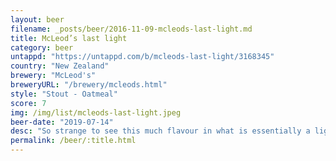 ```yaml
---
layout: beer
filename: _posts/beer/2016-11-09-mcleods-last-light.md
title: McLeod’s last light
category: beer
untappd: "https://untappd.com/b/mcleods-last-light/3168345"
country: "New Zealand"
brewery: "McLeod's"
breweryURL: "/brewery/mcleods.html"
style: "Stout - Oatmeal"
score: 7
img: /img/list/mcleods-last-light.jpeg
beer-date: "2019-07-14"
desc: "So strange to see this much flavour in what is essentially a light beer. Like weak coffee with a hint of oats"
permalink: /beer/:title.html
---
```

